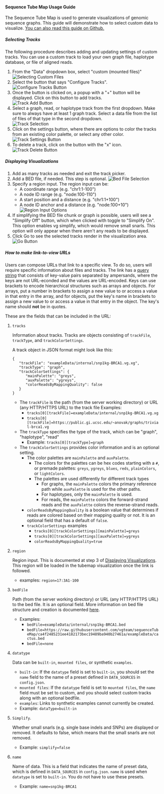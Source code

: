 #### Sequence Tube Map Usage Guide
The Sequence Tube Map is used to generate visualizations of genomic sequence graphs. This guide will demonstrate how to select custom data to visualize. [You can also read this guide on Github.](https://github.com/vgteam/sequenceTubeMap/blob/master/public/help/help.md)


##### Selecting Tracks
The following procedure describes adding and updating settings of custom tracks. You can use a custom track to load your own graph file, haplotype database, or file of aligned reads.

1. From the "Data" dropdown box, select "custom (mounted files)"  
![Selecting Custom Files](helpGuideImages/img1.png)  
2. Select the button that says "Configure Tracks".  
![Configure Tracks Button](helpGuideImages/img2.png)
3. Once the button is clicked on, a popup with a "+" button will be displayed. Click on this button to add tracks.  
![Track Add Button](helpGuideImages/img3.png)  
4. Select a graph, read, or haplotype track from the first dropdown. Make sure to always have at least 1 graph track. Select a data file from the list of files of that type in the second dropdown.  
![Track Selection](helpGuideImages/img4.png)  
5. Click on the settings button, where there are options to color the tracks from an existing color palette, or select any other color.  
![Track Settings Button](helpGuideImages/img5.png)  
7. To delete a track, click on the button with the "x" icon.  
![Track Delete Button](helpGuideImages/img6.png)

##### Displaying Visualizations
1. Add as many tracks as needed and exit the track picker. 
2. Add a BED file, if needed. This step is optional.
![Bed File Selection](helpGuideImages/img7.png)
3. Specify a region input. The region input can be:
   * A coordinate range (e.g. "chr1:1-100")
   * A node ID range (e.g. "node:100-110")
   * A start position and a distance (e.g. "chr1:1+100")
   * A node ID anchor and a distance (e.g. "node:100+10")
![Region Input Options](helpGuideImages/img8.png)
4. If simplifying the BED file chunk or graph is possible, users will see a "Simplify Off" button, which when clicked with toggle to "Simplify On". This option enables vg simplify, which would remove small snarls. This option will only appear when there aren't any reads to be displayed. 
5. Click Go to see the selected tracks render in the visualization area.
![Go Button](helpGuideImages/img9.png)

##### How to make link-to-view URLs
Users can compose URLs that link to a specific view. To do so, users will require specific information about files and tracks. The link has a [query string](https://en.wikipedia.org/wiki/Query_string#Structure) that consists of key-value pairs separated by ampersands, where the keys are not URL-econded and the values are URL-encoded. Keys can use brackets to encode hierarchical structures such as arrays and objects. For arrays, put a number in brackets to assign a new value to or access a value in that entry in the array, and for objects, put the key's name in brackets to assign a new value to or access a value in that entry in the object. The key's name should **not** be in quotes.

These are the fields that can be included in the URL:
1. `tracks` 

   Information about tracks. Tracks are objects consisting of `trackFile`, `trackType`, and `trackColorSettings`.

   A track object in JSON format might look like this:
   ```
   {
      "trackFile": "exampleData/internal/snp1kg-BRCA1.vg.xg",
      "trackType": "graph",
      "trackColorSettings": {
         "mainPalette": "greys",
         "auxPalette": "ygreys",
         "colorReadsByMappingQuality": false
      }
   }
   ```

   * The `trackFile` is the path (from the server working directory) or URL (any HTTP/HTTPS URL) to the track file 
     Examples:
      * `tracks[0][trackFile]=exampleData/internal/snp1kg-BRCA1.vg.xg`
      * `tracks[0][trackFile]=https://public.gi.ucsc.edu/~anovak/graphs/trivial-brca1.vg`
   * The `trackType` specifies the type of the track, which can be "graph", "haplotype", "read"
      * Example: `tracks[0][trackType]=graph`
   * The `trackColorSettings` provides color information and is an optional setting.
      * The color palettes are `mainPalette` and `auxPalette`. 
         * The colors for the palettes can be hex codes starting with a `#`, or premade palettes: `greys`, `ygreys`, `blues`, `reds`, `plainColors`, or `lightColors`. 
         * The palettes are used differently for different track types
            * For graphs, the `mainPalette` colors the primary reference path while `auxPalette` is used for the other paths. 
            * For haplotypes, only the `mainPalette` is used. 
            - For reads, the `mainPalette` colors the forward-strand reads and the `auxPalette` colors the reverse-strand reads. 
      * `colorReadsByMappingQuality` is a boolean value that determines if reads are colored based on their mapping quality or not. It is an optional field that has a default of `false`. 
      * `trackColorSettings` examples
         * `tracks[0][trackColorSettings][mainPalette]=greys`
         * `tracks[0][trackColorSettings][auxPalette]=ygreys`
         * `colorReadsByMappingQuality=true`
2. `region`

   Region input. This is documented at step 3 of
   [Displaying Visualizations](#displaying-visualizations). This region will be loaded in the tubemap visualization once the link is followed.
   * examples: `region=17:3A1-100`
3. `bedFile`

   Path (from the server working directory) or URL (any HTTP/HTTPS URL) to the bed file. It is an optional field. More information on bed file structure and creation is documented [here](https://github.com/vgteam/sequenceTubeMap?tab=readme-ov-file#preparing-subgraphs-in-advance). 
   * Examples:
      * `bedFile=exampleData/internal/snp1kg-BRCA1.bed`
      * `bedFile=https://raw.githubusercontent.com/vgteam/sequenceTubeMap/ca4f2485231ee4182173bec19489ba940b27461a/exampleData/cactus.bed`
      * `bedFile=none`
4. `datatype`

   Data can be `built-in`, `mounted files`, or synthetic `examples`.
      * `built-in`: If the `datatype` field is set to `built-in`, you should set the `name` field to the name of a preset defined in `DATA_SOURCES` in `config.json`.
      * `mounted files`: If the `datatype` field is set to `mounted files`, the `name` field must be set to custom, and you should select custom tracks along with an optional bedfile.
      * `examples`: Links to synthetic examples cannot currently be created.
   * Example: `dataType=built-in`
5. `Simplify`. 

   Whether small snarls (e.g. single base indels and SNPs) are displayed or removed. It defaults to false, which means that the small snarls are not removed.
   * Example: `simplify=false`
6. `name` 

   Name of data. This is a field that indicates the name of preset data, which is defined in `DATA_SOURCES` in `config.json`. `name` is used when `datatype` is set to `built-in`. You do not have to use these presets. 
   * Example: `name=snp1kg-BRCA1`


